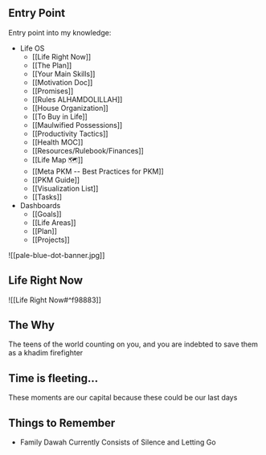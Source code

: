 
## Entry Point
Entry point into my knowledge:
- Life OS
	- [[Life Right Now]]
	- [[The Plan]]
	- [[Your Main Skills]]
	- [[Motivation Doc]]
	- [[Promises]]
	- [[Rules ALHAMDOLILLAH]]
	- [[House Organization]]
	- [[To Buy in Life]]
	- [[Maulwified Possessions]]
	- [[Productivity Tactics]]
	- [[Health MOC]] 
	- [[Resources/Rulebook/Finances]]
	- [[Life Map 🗺]] 
	- [[Meta PKM -- Best Practices for PKM]] 
	- [[PKM Guide]]
	- [[Visualization List]]
	- [[Tasks]]
- Dashboards
	- [[Goals]]
	- [[Life Areas]]
	- [[Plan]]
	- [[Projects]]

![[pale-blue-dot-banner.jpg]]
## Life Right Now
![[Life Right Now#^f98883]]
## The Why
The teens of the world counting on you, and you are indebted to save them as a khadim firefighter
## Time is fleeting...
These moments are our capital because these could be our last days
## Things to Remember
- Family Dawah Currently Consists of Silence and Letting Go
